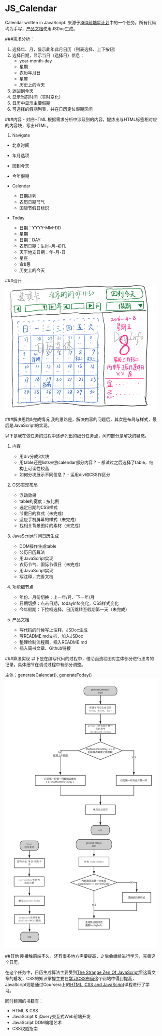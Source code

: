 # JS_Calendar
Calendar written in JavaScript.
来源于[360前端星计划](http://html5.360.cn/star)中的一个任务，所有代码均为手写，[产品文档](/out/index.html)使用JSDoc生成。

###需求分析：
1. 选择年、月，显示此年此月日历（列表选择、上下按钮）
2. 选择日期，显示当日（选择日）信息：
    - year-month-day
	- 星期
	- 农历年月日
	- 星座  
	- 历史上的今天
3. 返回到今天
4. 显示当前时间（实时变化）
5. 日历中显示主要假期
6. 可选择的假期列表，并在日历定位假期区间

###内容 - 对应HTML
根据需求分析中涉及到的内容，提炼出与HTML标签相对应的内容块，写出HTML。

1. Navigate
  - 北京时间
  - 年月选项
  - 回到今天
  - 今年假期

- Calendar
  - 日期排列
  - 农历日期节气
  - 国际节假日标识

- Today
  - 日期：YYYY-MM-DD
  - 星期
  - 日期：DAY
  - 农历日期：生肖-月-初几
  - 天干地支日期：年-月-日
  - 星座
  - 宜&忌
  - 历史上的今天

###设计
![初期界面设计思路](/img/prototype-sketch.png)

###解决思路&完成情况
我的思路是，解决内容的问题后，其次是布局与样式，最后是JavaScript的实现。

以下是我在做任务的过程中逐步列出的细分任务点，问句部分是解决的疑惑。


1. 内容
   - 用div分成3大块
   - 用table还是lists来放calendar部分内容？ - 都试过之后选择了table，结构上可读性较高
   - 如何分块展示不同信息？ - 运用div和CSS作区分

2. CSS实现布局
   - 浮动效果
   - table的宽度：按比例
   - 选定日期的CSS样式
   - 节假日的样式（未完成）
   - 适应手机屏幕的样式（未完成）
   - 找相关背景图片的素材（未完成）

3. JavaScript时间日历生成
   - DOM操作生成table
   - 公历日历算法
   - 用JavaScript实现
   - 农历节气、国际节假日（未完成）
   - 用JavaScript实现
   - 写注释，完善文档
4. 功能细节点
   - 年份、月份切换：上一年/月、下一年/月
   - 日期切换：点击日期，todayInfo变化，CSS样式变化
   - 今年假期：下拉框选择，日历跳转至假期第一天（未完成）

5. 产品文档
   - 写代码的时候写上注释，JSDoc生成
   - 写README.md文档，加入JSDoc
   - 整理绘制流程图，插入README.md
   - 插入简书文章、Github链接


###算法实现
以下是在编写代码的过程中，借助画流程图对主体部分进行思考的记录，具体细节在调试过程中有部分调整。

主体：generateCalendar(), generateToday()
![部分方法的流程图](/img/flow-diagram.png)

##其他
刚接触前端不久，还有很多地方需要提高，之后会继续进行学习，完善这个日历。

在这个任务中，日历生成算法主要受到[The Strange Zen Of JavaScript](http://jszen.blogspot.com/2007_07_01_archive.html)里这篇文章的启发，CSS的知识掌握主要在[学习CSS布局](http://zh.learnlayout.com/position.html)这个网站中得到提高，JavaScript则是通过Coursera上的[HTML, CSS and JavaScript](https://coursera.org/learn/html-css-javascript)课程进行了学习。

同时翻阅的书籍有：

- HTML & CSS
- JavaScript & jQuery交互式Web前端开发
- JavaScript DOM编程艺术
- CSS权威指南
